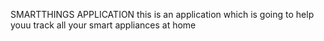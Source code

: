 SMARTTHINGS APPLICATION
this is an application which is going to help youu track all your smart appliances at home
